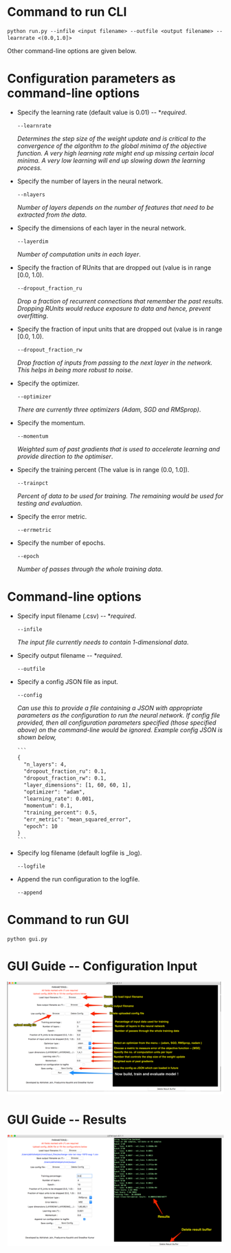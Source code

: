 Command to run CLI
========================
```
python run.py --infile <input filename> --outfile <output filename> --learnrate <(0.0,1.0]>
```
Other command-line options are given below.


Configuration parameters as command-line options
================================================
- Specify the learning rate (default value is 0.01) -- \**required*.  

  	```
    --learnrate
    ```
    *Determines the step size of the weight update and is critical to the convergence of the algorithm to the global minima of the objective function. A very high learning rate might end up missing certain local minima. A very low learning will end up slowing down the learning process.*  

- Specify the number of layers in the neural network.  

  	```
    --nlayers
    ```
    *Number of layers depends on the number of features that need to be extracted from the data*.  

- Specify the dimensions of each layer in the neural network.  

  	```
    --layerdim
    ```
    *Number of computation units in each layer*.  

- Specify the fraction of RUnits that are dropped out (value is in range [0.0, 1.0).  

  	```
    --dropout_fraction_ru
    ```
    *Drop a fraction of recurrent connections that remember the past results. Dropping RUnits would reduce exposure to data and hence, prevent overfitting*.  

- Specify the fraction of input units that are dropped out (value is in range [0.0, 1.0).  

  	```
    --dropout_fraction_rw
    ```
    *Drop fraction of inputs from passing to the next layer in the network. This helps in being more robust to noise*.  

- Specify the optimizer.  

  	```
    --optimizer
    ```
    *There are currently three optimizers (Adam, SGD and RMSprop)*.  

- Specify the momentum.  

  	```
    --momentum
    ```
    *Weighted sum of past gradients that is used to accelerate learning and provide direction to the optimiser*.  

- Specify the training percent (The value is in range (0.0, 1.0]).  

  	```
    --trainpct
    ```
    *Percent of data to be used for training. The remaining would be used for testing and evaluation*.   

- Specify the error metric.  

  	```
    --errmetric
    ```  

- Specify the number of epochs.  

  	```
    --epoch
    ```
    *Number of passes through the whole training data*.   



Command-line options
====================
- Specify input filename (.csv) -- \**required*.  

  	```
    --infile
    ```
    *The input file currently needs to contain 1-dimensional data*.  

- Specify output filename -- \**required*.  

  	```
    --outfile
    ```  

- Specify a config JSON file as input.  

  	```
    --config
    ```
    *Can use this to provide a file containing a JSON with appropriate parameters as the configuration to run the neural network. If config file provided, then all configuration parameters specified (those specified above) on the command-line would be ignored. Example config JSON is shown below,*

	  ```
	  {  
		"n_layers": 4,  
		"dropout_fraction_ru": 0.1,  
		"dropout_fraction_rw": 0.1,  
		"layer_dimensions": [1, 60, 60, 1],  
		"optimizer": "adam",  
		"learning_rate": 0.001,  
		"momentum": 0.1,  
		"training_percent": 0.5,  
		"err_metric": "mean_squared_error",  
		"epoch": 10  
	  }
	  ```  

- Specify log filename (default logfile is <outputfile>\_log).  

  	```
    --logfile
    ```  

- Append the run configuration to the logfile.  

  	```
    --append
    ```


Command to run GUI
========================
```
python gui.py
```

GUI Guide -- Configuration Input
====================================
![](tool_description-images/1.png)

GUI Guide -- Results
===========================
![](tool_description-images/2.png)
